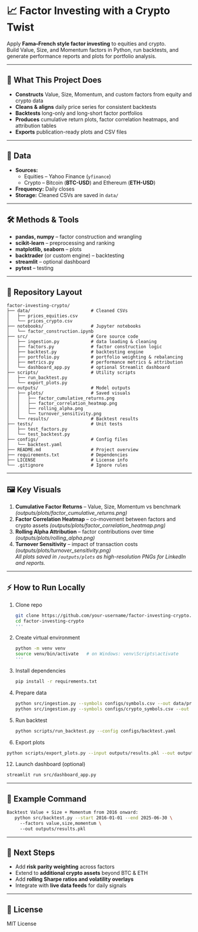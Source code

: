 # 📈 Factor Investing with a Crypto Twist
Apply **Fama–French style factor investing** to equities and crypto.  
Build Value, Size, and Momentum factors in Python, run backtests, and generate performance reports and plots for portfolio analysis.  

---
## 🚀 What This Project Does
* **Constructs** Value, Size, Momentum, and custom factors from equity and crypto data  
* **Cleans & aligns** daily price series for consistent backtests  
* **Backtests** long-only and long-short factor portfolios  
* **Produces** cumulative return plots, factor correlation heatmaps, and attribution tables  
* **Exports** publication-ready plots and CSV files  

---
## 📂 Data
* **Sources:**  
  * Equities – Yahoo Finance (`yfinance`)  
  * Crypto – Bitcoin (**BTC-USD**) and Ethereum (**ETH-USD**)  
* **Frequency:** Daily closes  
* **Storage:** Cleaned CSVs are saved in `data/`  

---
## 🛠 Methods & Tools
* **pandas, numpy** – factor construction and wrangling  
* **scikit-learn** – preprocessing and ranking  
* **matplotlib, seaborn** – plots  
* **backtrader** (or custom engine) – backtesting  
* **streamlit** – optional dashboard  
* **pytest** – testing  

---
## 📁 Repository Layout

```
factor-investing-crypto/  
├── data/                       # Cleaned CSVs  
│   ├── prices_equities.csv  
│   └── prices_crypto.csv  
├── notebooks/                  # Jupyter notebooks  
│   └── factor_construction.ipynb  
├── src/                        # Core source code  
│   ├── ingestion.py            # data loading & cleaning  
│   ├── factors.py              # factor construction logic  
│   ├── backtest.py             # backtesting engine  
│   ├── portfolio.py            # portfolio weighting & rebalancing  
│   ├── metrics.py              # performance metrics & attribution  
│   └── dashboard_app.py        # optional Streamlit dashboard  
├── scripts/                    # Utility scripts  
│   ├── run_backtest.py  
│   └── export_plots.py  
├── outputs/                    # Model outputs  
│   ├── plots/                  # Saved visuals  
│   │   ├── factor_cumulative_returns.png  
│   │   ├── factor_correlation_heatmap.png  
│   │   ├── rolling_alpha.png  
│   │   └── turnover_sensitivity.png  
│   └── results/                # Backtest results  
├── tests/                      # Unit tests  
│   ├── test_factors.py  
│   └── test_backtest.py  
├── configs/                    # Config files  
│   └── backtest.yaml  
├── README.md                   # Project overview  
├── requirements.txt            # Dependencies  
├── LICENSE                     # License info  
└── .gitignore                  # Ignore rules  

```

---
## 🖼 Key Visuals
1. **Cumulative Factor Returns** – Value, Size, Momentum vs benchmark *(outputs/plots/factor_cumulative_returns.png)*  
2. **Factor Correlation Heatmap** – co-movement between factors and crypto assets *(outputs/plots/factor_correlation_heatmap.png)*  
3. **Rolling Alpha Attribution** – factor contributions over time *(outputs/plots/rolling_alpha.png)*  
4. **Turnover Sensitivity** – impact of transaction costs *(outputs/plots/turnover_sensitivity.png)*  
*All plots saved in `/outputs/plots` as high-resolution PNGs for LinkedIn and reports.*  

---
## ⚡ How to Run Locally
1. Clone repo
   ```bash
   git clone https://github.com/your-username/factor-investing-crypto.git  
   cd factor-investing-crypto
   '''

3. Create virtual environment
   ```bash
   python -m venv venv  
   source venv/bin/activate   # on Windows: venv\Scripts\activate
   '''

4. Install dependencies

   ```bash
   pip install -r requirements.txt
   ```

6. Prepare data
   ```bash
   python src/ingestion.py --symbols configs/symbols.csv --out data/prices_equities.csv  
   python src/ingestion.py --symbols configs/crypto_symbols.csv --out data/prices_crypto.csv
   ```

8. Run backtest
   ```bash
   python scripts/run_backtest.py --config configs/backtest.yaml
   ```

10. Export plots

   ```bash
   python scripts/export_plots.py --input outputs/results.pkl --out outputs/plots 
   ```

12. Launch dashboard (optional)
   ```bash
   streamlit run src/dashboard_app.py
   ```

---
## 📌 Example Command

```bash
Backtest Value + Size + Momentum from 2016 onward:  
   python src/backtest.py --start 2016-01-01 --end 2025-06-30 \  
     --factors value,size,momentum \  
     --out outputs/results.pkl
```

---
## 🔮 Next Steps
* Add **risk parity weighting** across factors  
* Extend to **additional crypto assets** beyond BTC & ETH  
* Add **rolling Sharpe ratios and volatility overlays**  
* Integrate with **live data feeds** for daily signals  

---
## 📜 License
MIT License
